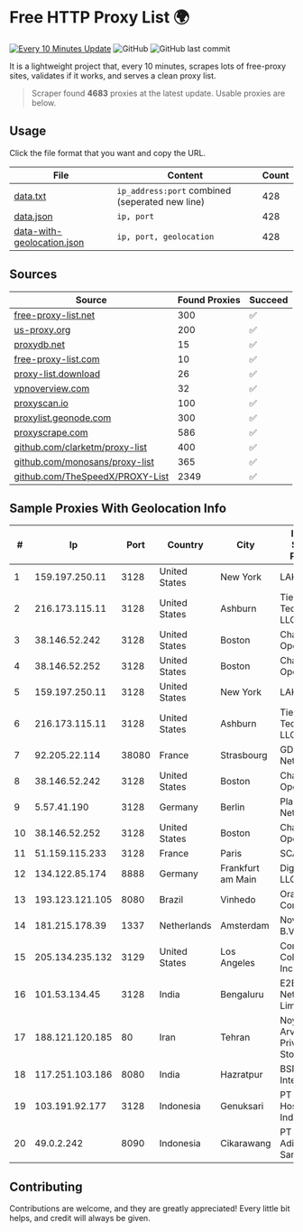 
# Free HTTP Proxy List 🌍

[![Every 10 Minutes Update](https://github.com/mertguvencli/http-proxy-list/actions/workflows/main.yml/badge.svg?branch=main)](https://github.com/mertguvencli/http-proxy-list/actions/workflows/main.yml)
![GitHub](https://img.shields.io/github/license/mertguvencli/http-proxy-list)
![GitHub last commit](https://img.shields.io/github/last-commit/mertguvencli/http-proxy-list)

It is a lightweight project that, every 10 minutes, scrapes lots of free-proxy sites, validates if it works, and serves a clean proxy list.


> Scraper found **4683** proxies at the latest update. Usable proxies are below.

## Usage

Click the file format that you want and copy the URL.


|File|Content|Count|
|----|-------|-----|
|[data.txt](https://raw.githubusercontent.com/mertguvencli/http-proxy-list/main/proxy-list/data.txt)|`ip_address:port` combined (seperated new line)|428|
|[data.json](https://raw.githubusercontent.com/mertguvencli/http-proxy-list/main/proxy-list/data.json)|`ip, port`|428|
|[data-with-geolocation.json](https://raw.githubusercontent.com/mertguvencli/http-proxy-list/main/proxy-list/data-with-geolocation.json)|`ip, port, geolocation`|428|

## Sources

|Source|Found Proxies|Succeed|
|------|-------------|-------|
|[free-proxy-list.net](https://free-proxy-list.net)|300|✅|
|[us-proxy.org](https://www.us-proxy.org)|200|✅|
|[proxydb.net](http://proxydb.net)|15|✅|
|[free-proxy-list.com](https://free-proxy-list.com/?page=&port=&type%5B%5D=http&type%5B%5D=https&up_time=0&search=Search)|10|✅|
|[proxy-list.download](https://www.proxy-list.download/HTTP)|26|✅|
|[vpnoverview.com](https://vpnoverview.com/privacy/anonymous-browsing/free-proxy-servers)|32|✅|
|[proxyscan.io](https://www.proxyscan.io)|100|✅|
|[proxylist.geonode.com](https://proxylist.geonode.com/api/proxy-list?limit=300&page=1&sort_by=lastChecked&sort_type=desc&protocols=http,https)|300|✅|
|[proxyscrape.com](https://api.proxyscrape.com/v2/?request=displayproxies&protocol=http&timeout=10000&country=all&ssl=all&anonymity=all)|586|✅|
|[github.com/clarketm/proxy-list](https://raw.githubusercontent.com/clarketm/proxy-list/master/proxy-list-raw.txt)|400|✅|
|[github.com/monosans/proxy-list](https://raw.githubusercontent.com/monosans/proxy-list/main/proxies/http.txt)|365|✅|
|[github.com/TheSpeedX/PROXY-List](https://raw.githubusercontent.com/TheSpeedX/PROXY-List/master/http.txt)|2349|✅|


## Sample Proxies With Geolocation Info

|#|Ip|Port|Country|City|Internet Service Provider|
|-|--|----|-------|----|-------------------------|
|1|159.197.250.11|3128|United States|New York|LAKSH|
|2|216.173.115.11|3128|United States|Ashburn|Tier.Net Technologies LLC|
|3|38.146.52.242|3128|United States|Boston|Charles River Operation|
|4|38.146.52.252|3128|United States|Boston|Charles River Operation|
|5|159.197.250.11|3128|United States|New York|LAKSH|
|6|216.173.115.11|3128|United States|Ashburn|Tier.Net Technologies LLC|
|7|92.205.22.114|38080|France|Strasbourg|GD MASS Network|
|8|38.146.52.242|3128|United States|Boston|Charles River Operation|
|9|5.57.41.190|3128|Germany|Berlin|Planetary-Networks|
|10|38.146.52.252|3128|United States|Boston|Charles River Operation|
|11|51.159.115.233|3128|France|Paris|SCALEWAY|
|12|134.122.85.174|8888|Germany|Frankfurt am Main|DigitalOcean, LLC|
|13|193.123.121.105|8080|Brazil|Vinhedo|Oracle Corporation|
|14|181.215.178.39|1337|Netherlands|Amsterdam|NovoServe B.V.|
|15|205.134.235.132|3129|United States|Los Angeles|Corporate Colocation Inc|
|16|101.53.134.45|3128|India|Bengaluru|E2E Networks Limited|
|17|188.121.120.185|80|Iran|Tehran|Noyan Abr Arvan Co. ( Private Joint Stock)|
|18|117.251.103.186|8080|India|Hazratpur|BSNL Internet|
|19|103.191.92.177|3128|Indonesia|Genuksari|PT Cloud Hosting Indonesia|
|20|49.0.2.242|8090|Indonesia|Cikarawang|PT Usaha Adi Sanggoro|



## Contributing

Contributions are welcome, and they are greatly appreciated! Every
little bit helps, and credit will always be given.

